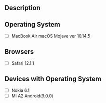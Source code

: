 ## Description




## Operating System
* [ ]  MacBook Air macOS Mojave ver 10.14.5

## Browsers
* [ ]  Safari 12.1.1

## Devices with Operating System
* [ ]  Nokia 6.1
* [ ]  MI A2 Android(9.0.0)